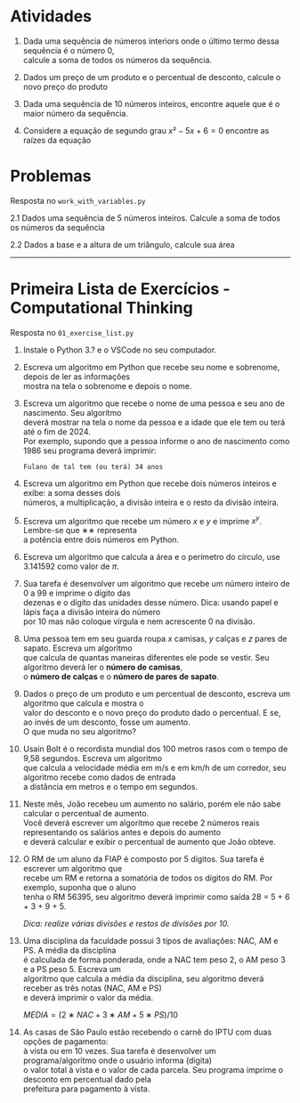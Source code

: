 # Atividades

1. Dada uma sequência de números interiors onde o último termo dessa sequência é o número 0, <br>
    calcule a soma de todos os números da sequência.

2. Dados um preço de um produto e o percentual de desconto, calcule o novo preço do produto

3. Dada uma sequência de 10 números inteiros, encontre aquele que é o maior número da sequência.

4. Considere a equação de segundo grau $x²-5x+6=0$ encontre as raízes da equação

# Problemas

Resposta no `work_with_variables.py`

2.1 Dados uma sequência de 5 números inteiros. Calcule a soma de todos os números da sequência

2.2 Dados a base e a altura de um triângulo, calcule sua área

---

# Primeira Lista de Exercícios - Computational Thinking

Resposta no `01_exercise_list.py`

1. Instale o Python 3.? e o VSCode no seu computador.

2. Escreva um algoritmo em Python que recebe seu nome e sobrenome, depois de ler as informações <br>
mostra na tela o sobrenome e depois o nome.

3. Escreva um algoritmo que recebe o nome de uma pessoa e seu ano de nascimento. Seu algoritmo <br>
deverá mostrar na tela o nome da pessoa e a idade que ele tem ou terá até o fim de 2024. <br>
Por exemplo, supondo que a pessoa informe o ano de nascimento como 1986 seu programa deverá imprimir:

    `Fulano de tal tem (ou terá) 34 anos`

4. Escreva um algoritmo em Python que recebe dois números inteiros e exibe: a soma desses dois <br>
números, a multiplicação, a divisão inteira e o resto da divisão inteira.

5. Escreva um algoritmo que recebe um número $x$ e $y$ e imprime $x^y$. Lembre-se que ∗∗ representa <br>
a potência entre dois números em Python.

6. Escreva um algoritmo que calcula a área e o perímetro do círculo, use 3.141592 como valor de $π$.

7. Sua tarefa é desenvolver um algoritmo que recebe um número inteiro de 0 a 99 e imprime o dígito das <br>
dezenas e o dígito das unidades desse número. Dica: usando papel e lápis faça a divisão inteira do número <br>
por 10 mas não coloque vírgula e nem acrescente 0 na divisão.

8. Uma pessoa tem em seu guarda roupa $x$ camisas, $y$ calças e $z$ pares de sapato. Escreva um algoritmo <br>
que calcula de quantas maneiras diferentes ele pode se vestir. Seu algoritmo deverá ler o **número de camisas**, <br>
 o **número de calças** e o **número de pares de sapato**.

9. Dados o preço de um produto e um percentual de desconto, escreva um algoritmo que calcula e mostra o <br>
valor do desconto e o novo preço do produto dado o percentual. E se, ao invés de um desconto, fosse um aumento. <br>
O que muda no seu algoritmo?

10. Usain Bolt é o recordista mundial dos 100 metros rasos com o tempo de 9,58 segundos. Escreva um algoritmo <br>
que calcula a velocidade média em m/s e em km/h de um corredor, seu algoritmo recebe como dados de entrada <br> 
a distância em metros e o tempo em segundos. 

11. Neste mês, João recebeu um aumento no salário, porém ele não sabe calcular o percentual de aumento. <br>
Você deverá escrever um algoritmo que recebe 2 números reais representando os salários antes e depois do aumento <br>
e deverá calcular e exibir o percentual de aumento que João obteve.

12. O RM de um aluno da FIAP é composto por 5 dígitos. Sua tarefa é escrever um algoritmo que <br>
recebe um RM e retorna a somatória de todos os dígitos do RM. Por exemplo, suponha que o aluno <br>
tenha o RM 56395, seu algoritmo deverá imprimir como saída 28 = 5 + 6 + 3 + 9 + 5. <br>

    *Dica: realize várias divisões e restos de divisões por 10.*

13. Uma disciplina da faculdade possui 3 tipos de avaliações: NAC, AM e PS. A média da disciplina <br>
é calculada de forma ponderada, onde a NAC tem peso 2, o AM peso 3 e a PS peso 5. Escreva um <br>
algoritmo que calcula a média da disciplina, seu algoritmo deverá receber as três notas (NAC, AM e PS) <br>
e deverá imprimir o valor da média.

    $MEDIA = (2 ∗ NAC + 3 ∗ AM + 5 ∗ P S)/10$

14. As casas de São Paulo estão recebendo o carnê do IPTU com duas opções de pagamento: <br>
à vista ou em 10 vezes. Sua tarefa é desenvolver um programa/algoritmo onde o usuário informa (digita) <br>
o valor total à vista e o valor de cada parcela. Seu programa imprime o desconto em percentual dado pela <br>
prefeitura para pagamento à vista.